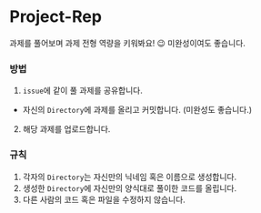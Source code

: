 # Project-Rep
과제를 풀어보며 과제 전형 역량을 키워봐요! 😉
미완성이여도 좋습니다.

### 방법
1. `issue`에 같이 풀 과제를 공유합니다.
  * 자신의 `Directory`에 과제를 올리고 커밋합니다. (미완성도 좋습니다.)
2. 해당 과제를 업로드합니다.

### 규칙
1. 각자의 `Directory`는 자신만의 닉네임 혹은 이름으로 생성합니다.
2. 생성한 `Directory`에 자신만의 양식대로 풀이한 코드를 올립니다.
3. 다른 사람의 코드 혹은 파일을 수정하지 않습니다.
